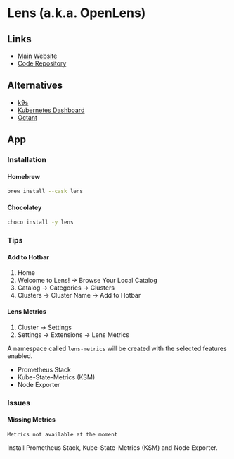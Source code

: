 # Lens (a.k.a. OpenLens)

<!--
https://www.youtube.com/watch?v=zW-E8THfvPY
-->

## Links

- [Main Website](https://k8slens.dev/)
- [Code Repository](https://github.com/lensapp/lens)

## Alternatives

- [k9s](/k9s.md)
- [Kubernetes Dashboard](/kubernetes/kubernetes-dashboard.md)
- [Octant](/octant.md)

## App

### Installation

#### Homebrew

```sh
brew install --cask lens
```

#### Chocolatey

```sh
choco install -y lens
```

### Tips

#### Add to Hotbar

1. Home
2. Welcome to Lens! -> Browse Your Local Catalog
3. Catalog -> Categories -> Clusters
4. Clusters -> Cluster Name -> Add to Hotbar

#### Lens Metrics

1. Cluster -> Settings
2. Settings -> Extensions -> Lens Metrics

A namespace called `lens-metrics` will be created with the selected features enabled.

- Prometheus Stack
- Kube-State-Metrics (KSM)
- Node Exporter

### Issues

#### Missing Metrics

```log
Metrics not available at the moment
```

Install Prometheus Stack, Kube-State-Metrics (KSM) and Node Exporter.
